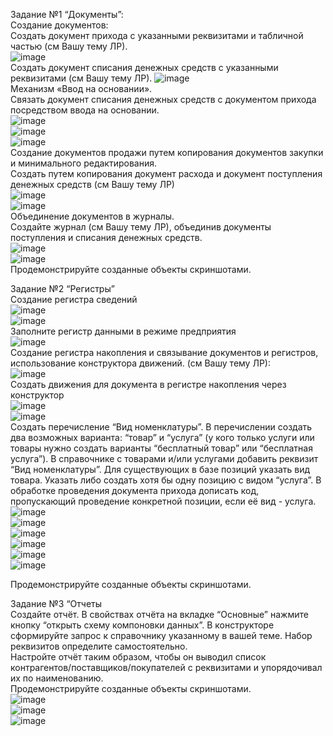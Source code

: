 Задание №1 “Документы”:  
Создание документов:  
Создать документ прихода с указанными реквизитами и табличной частью (см Вашу тему ЛР).  
![image](https://user-images.githubusercontent.com/107550671/209194100-dbbc2fe3-4956-483c-a95a-05114f496872.png)  
Создать документ списания денежных средств с указанными реквизитами (см Вашу тему ЛР). 
![image](https://user-images.githubusercontent.com/107550671/209195737-a288328f-a2af-482b-88e6-0e2d13860120.png)  
Механизм «Ввод на основании».   
Связать документ списания денежных средств с документом прихода посредством ввода на основании.  
![image](https://user-images.githubusercontent.com/107550671/209195860-a2fe142c-b35c-4859-8b20-aaeb7b7f27da.png)  
![image](https://user-images.githubusercontent.com/107550671/209196005-03d51b48-5eef-4697-b80a-97a4894bbf28.png)  
![image](https://user-images.githubusercontent.com/107550671/209196027-1e2ff01f-e9f3-41fc-8a0b-89449f7285b9.png)  
Создание документов продажи путем копирования документов закупки и минимального редактирования.   
Создать путем копирования документ расхода и документ поступления денежных средств (см Вашу тему ЛР)  
![image](https://user-images.githubusercontent.com/107550671/209196383-7a32626c-9520-4043-804f-4ef80d83a697.png)  
![image](https://user-images.githubusercontent.com/107550671/209196703-7c718f28-364c-46f7-97a9-27fa120e54dc.png)  
Объединение документов в журналы.   
Создайте журнал (см Вашу тему ЛР), объединив документы поступления и списания денежных средств.  
![image](https://user-images.githubusercontent.com/107550671/209196925-d5aea307-66c3-4ad7-acfe-2226d152d557.png)  
![image](https://user-images.githubusercontent.com/107550671/209197349-7da32465-17c1-4786-983e-9800fcdf7cb8.png)  
Продемонстрируйте созданные объекты скриншотами.  
  
Задание №2 “Регистры”  
Создание регистра сведений  
![image](https://user-images.githubusercontent.com/107550671/209197491-deba14b2-f82e-476d-ba6c-68ce149c9acd.png)  
![image](https://user-images.githubusercontent.com/107550671/209197613-74249ddd-9a89-4fa1-9506-7622c05dc5f5.png)  
Заполните регистр данными в режиме предприятия  
![image](https://user-images.githubusercontent.com/107550671/209197745-c9a7e62e-8ad0-430e-b251-cd934da8f167.png)  
Создание регистра накопления и связывание документов и регистров, использование конструктора движений. (см Вашу тему ЛР):  
![image](https://user-images.githubusercontent.com/107550671/209198007-09e95e2c-264e-4001-92f6-c5be6b22f95a.png)  
Создать движения для документа в регистре накопления через конструктор  
![image](https://user-images.githubusercontent.com/107550671/209198164-ffdc4e33-f447-4f92-a14e-d1184d98c393.png)  
![image](https://user-images.githubusercontent.com/107550671/209198331-8fe5d602-f807-439f-b57c-06adabcf5618.png)  
Создать перечисление “Вид номенклатуры”. В перечислении создать два возможных варианта: “товар” и “услуга” (у кого только услуги или товары нужно создать варианты “бесплатный товар” или “бесплатная услуга”). В справочнике с товарами и/или услугами добавить реквизит “Вид номенклатуры”. Для существующих в базе позиций указать вид товара. Указать либо создать хотя бы одну позицию с видом “услуга”. В обработке проведения документа прихода дописать код, пропускающий проведение конкретной позиции, если её вид - услуга.  
![image](https://user-images.githubusercontent.com/107550671/209198465-7a192bb3-86c3-445b-9455-14046caf25ea.png)  
![image](https://user-images.githubusercontent.com/107550671/209198568-56484e26-0b54-4d57-9a3f-6b296d234e22.png)  
![image](https://user-images.githubusercontent.com/107550671/209199090-b343e386-69d6-4204-9f15-dcf83ee49867.png)  
![image](https://user-images.githubusercontent.com/107550671/209198992-0783551c-98dc-424b-9464-2f2ec9561a35.png)  
![image](https://user-images.githubusercontent.com/107550671/209199281-4ca040ee-3cc7-4ebd-969b-7a174a9632b0.png)  
![image](https://user-images.githubusercontent.com/107550671/209199412-30a24837-8fd8-45f4-becc-f9e4bdd9c263.png)  
  
Продемонстрируйте созданные объекты скриншотами.  
  
Задание №3 “Отчеты  
Создайте отчёт. В свойствах отчёта на вкладке “Основные” нажмите кнопку “открыть схему компоновки данных”. В конструкторе сформируйте запрос к справочнику указанному в вашей теме. Набор реквизитов определите самостоятельно.   
Настройте отчёт таким образом, чтобы он выводил список контрагентов/поставщиков/покупателей с реквизитами и упорядочивал их по наименованию.  
Продемонстрируйте созданные объекты скриншотами.  
![image](https://user-images.githubusercontent.com/107550671/209199760-a16630c5-8bb8-45ee-b6af-15a2b23bc694.png)  
![image](https://user-images.githubusercontent.com/107550671/209199859-cde49f42-bc25-4e89-8fee-b5d08cb15f4d.png)  
![image](https://user-images.githubusercontent.com/107550671/209200172-f7b9021d-51bb-47ef-9296-552bdf022293.png)  
  
 
